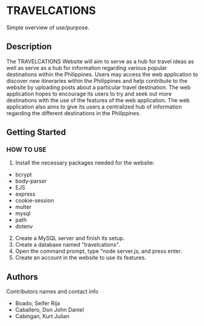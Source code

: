# TRAVELCATIONS

Simple overview of use/purpose.

## Description

The TRAVELCATIONS Website will aim to serve as a hub for travel ideas as well as
serve as a hub for information regarding various popular destinations within the
Philippines. Users may access the web application to discover new itineraries within
the Philippines and help contribute to the website by uploading posts about a
particular travel destination. The web application hopes to encourage its users to try
and seek out more destinations with the use of the features of the web application.
The web application also aims to give its users a centralized hub of information
regarding the different destinations in the Philippines.

## Getting Started

### HOW TO USE

1. Install the necessary packages needed for the website:
* bcrypt
* body-parser
* EJS
* express
* cookie-session
* multer
* mysql
* path
* dotenv
2. Create a MySQL server and finish its setup.
3. Create a database named "travelcations".
4. Open the command prompt, type "node server.js, and press enter.
5. Create an account in the website to use its features.

## Authors

Contributors names and contact info

* Boado, Seifer Rija
* Caballero, Don John Daniel
* Cabingan, Kurt Julian

